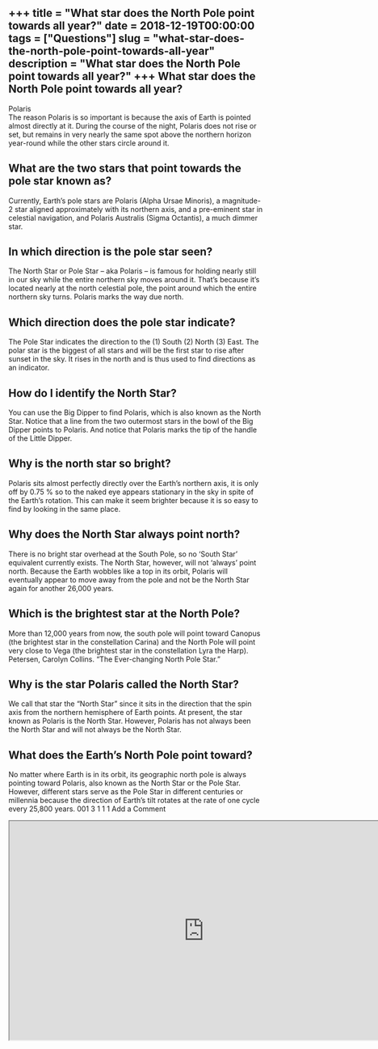 +++
title = "What star does the North Pole point towards all year?"
date = 2018-12-19T00:00:00
tags = ["Questions"]
slug = "what-star-does-the-north-pole-point-towards-all-year"
description = "What star does the North Pole point towards all year?"
+++
What star does the North Pole point towards all year?
-----------------------------------------------------

Polaris  
The reason Polaris is so important is because the axis of Earth is pointed almost directly at it. During the course of the night, Polaris does not rise or set, but remains in very nearly the same spot above the northern horizon year-round while the other stars circle around it.

What are the two stars that point towards the pole star known as?
-----------------------------------------------------------------

Currently, Earth’s pole stars are Polaris (Alpha Ursae Minoris), a magnitude-2 star aligned approximately with its northern axis, and a pre-eminent star in celestial navigation, and Polaris Australis (Sigma Octantis), a much dimmer star.

In which direction is the pole star seen?
-----------------------------------------

The North Star or Pole Star – aka Polaris – is famous for holding nearly still in our sky while the entire northern sky moves around it. That’s because it’s located nearly at the north celestial pole, the point around which the entire northern sky turns. Polaris marks the way due north.

Which direction does the pole star indicate?
--------------------------------------------

The Pole Star indicates the direction to the (1) South (2) North (3) East. The polar star is the biggest of all stars and will be the first star to rise after sunset in the sky. It rises in the north and is thus used to find directions as an indicator.

How do I identify the North Star?
---------------------------------

You can use the Big Dipper to find Polaris, which is also known as the North Star. Notice that a line from the two outermost stars in the bowl of the Big Dipper points to Polaris. And notice that Polaris marks the tip of the handle of the Little Dipper.

Why is the north star so bright?
--------------------------------

Polaris sits almost perfectly directly over the Earth’s northern axis, it is only off by 0.75 % so to the naked eye appears stationary in the sky in spite of the Earth’s rotation. This can make it seem brighter because it is so easy to find by looking in the same place.

Why does the North Star always point north?
-------------------------------------------

There is no bright star overhead at the South Pole, so no ‘South Star’ equivalent currently exists. The North Star, however, will not ‘always’ point north. Because the Earth wobbles like a top in its orbit, Polaris will eventually appear to move away from the pole and not be the North Star again for another 26,000 years.

Which is the brightest star at the North Pole?
----------------------------------------------

More than 12,000 years from now, the south pole will point toward Canopus (the brightest star in the constellation Carina) and the North Pole will point very close to Vega (the brightest star in the constellation Lyra the Harp). Petersen, Carolyn Collins. “The Ever-changing North Pole Star.”

Why is the star Polaris called the North Star?
----------------------------------------------

We call that star the “North Star” since it sits in the direction that the spin axis from the northern hemisphere of Earth points. At present, the star known as Polaris is the North Star. However, Polaris has not always been the North Star and will not always be the North Star.

What does the Earth’s North Pole point toward?
----------------------------------------------

No matter where Earth is in its orbit, its geographic north pole is always pointing toward Polaris, also known as the North Star or the Pole Star. However, different stars serve as the Pole Star in different centuries or millennia because the direction of Earth’s tilt rotates at the rate of one cycle every 25,800 years. 001 3 1 1 1 Add a Comment

<iframe allow="accelerometer; autoplay; clipboard-write; encrypted-media; gyroscope; picture-in-picture" allowfullscreen="" class="__youtube_prefs__  epyt-is-override  no-lazyload" data-no-lazy="1" data-origheight="433" data-origwidth="770" data-skipgform_ajax_framebjll="" height="433" id="_ytid_49746" loading="lazy" src="https://www.youtube.com/embed/cDhSSxmk3PQ?enablejsapi=1&autoplay=0&cc_load_policy=0&cc_lang_pref=&iv_load_policy=1&loop=0&modestbranding=0&rel=1&fs=1&playsinline=0&autohide=2&theme=dark&color=red&controls=1&" title="YouTube player" width="770"></iframe>